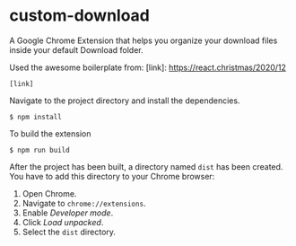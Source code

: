 # custom-download
A Google Chrome Extension that helps you organize your download files inside your default Download folder.

Used the awesome boilerplate from: 
[link]: https://react.christmas/2020/12
```
[link]
```

Navigate to the project directory and install the dependencies.

```
$ npm install
```

To build the extension

```
$ npm run build
```

After the project has been built, a directory named `dist` has been created. You have to add this directory to your Chrome browser:

1. Open Chrome.
2. Navigate to `chrome://extensions`.
3. Enable _Developer mode_.
4. Click _Load unpacked_.
5. Select the `dist` directory.

